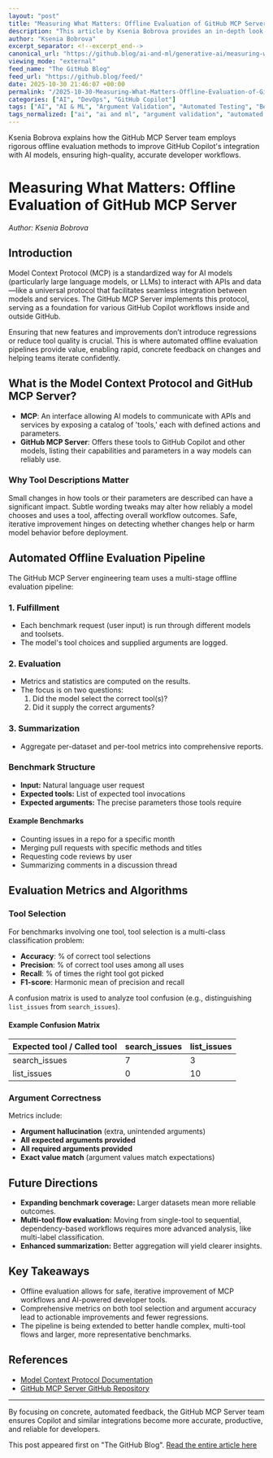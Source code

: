 ```yaml
---
layout: "post"
title: "Measuring What Matters: Offline Evaluation of GitHub MCP Server"
description: "This article by Ksenia Bobrova provides an in-depth look at how the GitHub MCP Server team uses automated offline evaluation pipelines to ensure the reliability and effectiveness of GitHub Copilot's tool integration. It details the metrics, benchmarks, and methodologies that enable accurate tool selection, argument correctness, and ongoing improvements, highlighting the ways systematic evaluation leads to better developer experiences."
author: "Ksenia Bobrova"
excerpt_separator: <!--excerpt_end-->
canonical_url: "https://github.blog/ai-and-ml/generative-ai/measuring-what-matters-how-offline-evaluation-of-github-mcp-server-works/"
viewing_mode: "external"
feed_name: "The GitHub Blog"
feed_url: "https://github.blog/feed/"
date: 2025-10-30 21:46:07 +00:00
permalink: "/2025-10-30-Measuring-What-Matters-Offline-Evaluation-of-GitHub-MCP-Server.html"
categories: ["AI", "DevOps", "GitHub Copilot"]
tags: ["AI", "AI & ML", "Argument Validation", "Automated Testing", "Benchmarking", "Classification Metrics", "Confusion Matrix", "Developer Tools", "DevOps", "DevOps Pipeline", "F1 Score", "Generative AI", "GitHub Copilot", "GitHub MCP Server", "LLM Evaluation", "Machine Learning", "MCP", "News", "Offline Evaluation", "Tool Selection"]
tags_normalized: ["ai", "ai and ml", "argument validation", "automated testing", "benchmarking", "classification metrics", "confusion matrix", "developer tools", "devops", "devops pipeline", "f1 score", "generative ai", "github copilot", "github mcp server", "llm evaluation", "machine learning", "mcp", "news", "offline evaluation", "tool selection"]
---
```


Ksenia Bobrova explains how the GitHub MCP Server team employs rigorous offline evaluation methods to improve GitHub Copilot's integration with AI models, ensuring high-quality, accurate developer workflows.<!--excerpt_end-->

# Measuring What Matters: Offline Evaluation of GitHub MCP Server

*Author: Ksenia Bobrova*

## Introduction

Model Context Protocol (MCP) is a standardized way for AI models (particularly large language models, or LLMs) to interact with APIs and data—like a universal protocol that facilitates seamless integration between models and services. The GitHub MCP Server implements this protocol, serving as a foundation for various GitHub Copilot workflows inside and outside GitHub.

Ensuring that new features and improvements don’t introduce regressions or reduce tool quality is crucial. This is where automated offline evaluation pipelines provide value, enabling rapid, concrete feedback on changes and helping teams iterate confidently.

## What is the Model Context Protocol and GitHub MCP Server?

- **MCP**: An interface allowing AI models to communicate with APIs and services by exposing a catalog of 'tools,' each with defined actions and parameters.
- **GitHub MCP Server**: Offers these tools to GitHub Copilot and other models, listing their capabilities and parameters in a way models can reliably use.

### Why Tool Descriptions Matter

Small changes in how tools or their parameters are described can have a significant impact. Subtle wording tweaks may alter how reliably a model chooses and uses a tool, affecting overall workflow outcomes. Safe, iterative improvement hinges on detecting whether changes help or harm model behavior before deployment.

## Automated Offline Evaluation Pipeline

The GitHub MCP Server engineering team uses a multi-stage offline evaluation pipeline:

### 1. Fulfillment

- Each benchmark request (user input) is run through different models and toolsets.
- The model's tool choices and supplied arguments are logged.

### 2. Evaluation

- Metrics and statistics are computed on the results.
- The focus is on two questions:
  1. Did the model select the correct tool(s)?
  2. Did it supply the correct arguments?

### 3. Summarization

- Aggregate per-dataset and per-tool metrics into comprehensive reports.

### Benchmark Structure

- **Input:** Natural language user request
- **Expected tools:** List of expected tool invocations
- **Expected arguments:** The precise parameters those tools require

#### Example Benchmarks

- Counting issues in a repo for a specific month
- Merging pull requests with specific methods and titles
- Requesting code reviews by user
- Summarizing comments in a discussion thread

## Evaluation Metrics and Algorithms

### Tool Selection

For benchmarks involving one tool, tool selection is a multi-class classification problem:

- **Accuracy**: % of correct tool selections
- **Precision**: % of correct tool uses among all uses
- **Recall**: % of times the right tool got picked
- **F1-score**: Harmonic mean of precision and recall

A confusion matrix is used to analyze tool confusion (e.g., distinguishing `list_issues` from `search_issues`).

#### Example Confusion Matrix

| Expected tool / Called tool | search_issues | list_issues |
|----------------------------|--------------|-------------|
| search_issues              | 7            | 3           |
| list_issues                | 0            | 10          |

### Argument Correctness

Metrics include:

- **Argument hallucination** (extra, unintended arguments)
- **All expected arguments provided**
- **All required arguments provided**
- **Exact value match** (argument values match expectations)

## Future Directions

- **Expanding benchmark coverage:** Larger datasets mean more reliable outcomes.
- **Multi-tool flow evaluation:** Moving from single-tool to sequential, dependency-based workflows requires more advanced analysis, like multi-label classification.
- **Enhanced summarization:** Better aggregation will yield clearer insights.

## Key Takeaways

- Offline evaluation allows for safe, iterative improvement of MCP workflows and AI-powered developer tools.
- Comprehensive metrics on both tool selection and argument accuracy lead to actionable improvements and fewer regressions.
- The pipeline is being extended to better handle complex, multi-tool flows and larger, more representative benchmarks.

## References

- [Model Context Protocol Documentation](https://modelcontextprotocol.io/docs/getting-started/intro)
- [GitHub MCP Server GitHub Repository](https://github.com/github/github-mcp-server?utm_source=blog-github-mcp-server&utm_medium=blog&utm_campaign=universe25post)

---
By focusing on concrete, automated feedback, the GitHub MCP Server team ensures Copilot and similar integrations become more accurate, productive, and reliable for developers.

This post appeared first on "The GitHub Blog". [Read the entire article here](https://github.blog/ai-and-ml/generative-ai/measuring-what-matters-how-offline-evaluation-of-github-mcp-server-works/)
